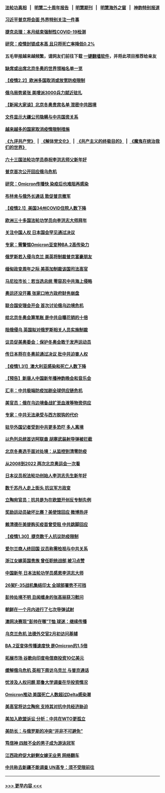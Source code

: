 #### [法轮功真相](https://github.com/gfw-breaker/truth/blob/master/README.md?t=0) &nbsp;&nbsp;|&nbsp;&nbsp; [明慧二十周年报告](https://github.com/gfw-breaker/mh-reports/blob/master/README.md?t=0) &nbsp;&nbsp;|&nbsp;&nbsp;[明慧期刊](https://github.com/gfw-breaker/mh-qikan) &nbsp;&nbsp;|&nbsp;&nbsp; [明慧海外之窗](https://github.com/gfw-breaker/mh-news/blob/master/README.md?t=0) &nbsp;&nbsp;|&nbsp;&nbsp; [神韵特别报道](https://github.com/gfw-breaker/mh-news/blob/master/shenyun.md?t=0)
#### [习近平普京将会面 外界特别关注一件事](../pages/nsc418/n13551237.md?t=02030650) 
#### [捷克总理：本月结束强制性COVID-19检测](../pages/nsc418/n13551221.md?t=02030650) 
#### [研究：疫情封锁成本高 且只将死亡率降低0.2%](../pages/nsc418/n13550915.md?t=02030650) 
#### 五毛举报越来越频繁，请网友们前往下载 [一键翻墙软件](https://github.com/gfw-breaker/ssr-accounts)，并将此项目推荐给亲友
#### [缺席或出席北京冬奥的世界领袖名单一览](../pages/nsc418/n13550707.md?t=02030650) 
#### [【疫情2.2】欧洲多国取消或放宽防疫限制](../pages/nsc418/n13548658.md?t=02030650) 
#### [俄乌局势紧张 美增派3000兵力就近驻扎](../pages/nsc418/n13550914.md?t=02030650) 
#### [【新闻大家谈】北京冬奥贵宾名单 泄密中共困境](../pages/nsc418/n13549063.md?t=02030650) 
#### [文件显示大疆公司隐瞒与中共国资关系](../pages/nsc418/n13548123.md?t=02030650) 
#### [越来越多的国家取消疫情限制措施](../pages/nsc418/n13547448.md?t=02030650) 
#### [《九评共产党》](https://github.com/begood0513/9ping.md/blob/master/README.md) &nbsp;|&nbsp; [《解体党文化》](../../../../jtdwh.md/blob/master/README.md)  &nbsp;|&nbsp; [《共产主义的终极目的》](../../../../gczydzjmd.md/blob/master/README.md) &nbsp;|&nbsp; [《魔鬼在统治我们的世界》](../../../../mgztzwmdsj.md/blob/master/README.md) 
#### [六十三国法轮功学员恭祝李洪志师父新年好](../pages/nsc418/n13535969.md?t=02030650) 
#### [普京首次公开回应俄乌危机](../pages/nsc418/n13547217.md?t=02030650) 
#### [研究：Omicron传播快 染疫后也难阻再感染](../pages/nsc418/n13547030.md?t=02030650) 
#### [布林肯与俄外长通话 敦促普京撤军](../pages/nsc418/n13547108.md?t=02030650) 
#### [【疫情2.1】美国34州COVID住院人数下降](../pages/nsc418/n13545491.md?t=02030650) 
#### [欧洲三十多国法轮功学员向李洪志大师拜年](../pages/nsc418/n13546242.md?t=02030650) 
#### [关注中国人权 日本国会罕见通过决议](../pages/nsc418/n13546620.md?t=02030650) 
#### [专家：需警惕Omicron亚变种BA.2高传染力](../pages/nsc418/n13546012.md?t=02030650) 
#### [俄罗斯若入侵乌克兰 美英将制裁普京富豪朋友](../pages/nsc418/n13545359.md?t=02030650) 
#### [缅甸政变周年之际 美英加制裁该国司法高官](../pages/nsc418/n13545213.md?t=02030650) 
#### [马尼拉市长：若当选总统 零容忍中共海上侵略](../pages/nsc418/n13545020.md?t=02030650) 
#### [奥运还没开幕 张家口地方政府财务崩盘](../pages/nsc418/n13545234.md?t=02030650) 
#### [联合国安理会开会 首次讨论俄乌边境危机](../pages/nsc418/n13545040.md?t=02030650) 
#### [给北京冬奥会算笔账 是中共自曝花销的十倍](../pages/nsc418/n13545052.md?t=02030650) 
#### [阻俄侵乌 英国拟对俄罗斯相关人员实施制裁](../pages/nsc418/n13544786.md?t=02030650) 
#### [议员促美奥委会：保护冬奥会敢于发声运动员](../pages/nsc418/n13544912.md?t=02030650) 
#### [传日本将在冬奥前通过决议 批中共迫害人权](../pages/nsc418/n13544749.md?t=02030650) 
#### [【疫情1.31】澳大利亚感染和死亡人数下降](../pages/nsc418/n13544673.md?t=02030650) 
#### [【预告】新唐人中国新年播神韵晚会和音乐会](../pages/nsc418/n13531336.md?t=02030650) 
#### [汇丰：中共极端防疫加剧全球供应链危机](../pages/nsc418/n13544533.md?t=02030650) 
#### [美官员：俄在乌边境备战扩至血液等物资供应](../pages/nsc418/n13543789.md?t=02030650) 
#### [专家：中共无法承受与西方脱钩的代价](../pages/nsc418/n13543965.md?t=02030650) 
#### [驻华外国记者受到中共更多恐吓 多人离境](../pages/nsc418/n13543660.md?t=02030650) 
#### [以色列总统首访阿联酋 胡塞武装射导弹被拦截](../pages/nsc418/n13543690.md?t=02030650) 
#### [北京冬奥选手面对处境：从监控到清零防疫](../pages/nsc418/n13543329.md?t=02030650) 
#### [从2008到2022 两次北京奥运会一次看](../pages/nsc418/n13542971.md?t=02030650) 
#### [日本议员祝法轮功创始人李洪志先生新年好](../pages/nsc418/n13543228.md?t=02030650) 
#### [数千苏丹人走上街头 抗议军方政变](../pages/nsc418/n13542678.md?t=02030650) 
#### [立陶宛官员：抗共是为在欧盟开创反专制先例](../pages/nsc418/n13542940.md?t=02030650) 
#### [奖励运动员破坏比赛？美使馆回应 微博热评](../pages/nsc418/n13541907.md?t=02030650) 
#### [赖清德在美提购买疫苗曾受阻 中共跳脚回应](../pages/nsc418/n13541783.md?t=02030650) 
#### [【疫情1.30】捷克数千人抗议防疫限制](../pages/nsc418/n13541382.md?t=02030650) 
#### [爱尔兰商人终回国 议员称需检视与中共关系](../pages/nsc418/n13541663.md?t=02030650) 
#### [浙江女嫁英国贵族 曾任职统战部 被习点赞](../pages/nsc418/n13541573.md?t=02030650) 
#### [中国新年 日本法轮功学员感恩李洪志大师](../pages/nsc418/n13541476.md?t=02030650) 
#### [26架F-35战机集结印太 全球部署势不可挡](../pages/nsc418/n13532368.md?t=02030650) 
#### [彭帅处境不明 丑闻缠身的张高丽获习慰问](../pages/nsc418/n13540725.md?t=02030650) 
#### [朝鲜在一个月内进行了七次导弹试射](../pages/nsc418/n13540569.md?t=02030650) 
#### [澳网决赛现“彭帅在哪”T恤 球迷：继续传播](../pages/nsc418/n13540091.md?t=02030650) 
#### [乌克兰危机 法德外交官2月初访问基辅](../pages/nsc418/n13540212.md?t=02030650) 
#### [BA.2亚变体传播速度快 是Omicron的1.5倍](../pages/nsc418/n13539195.md?t=02030650) 
#### [拓展市场 谷歌向印度电信商投资10亿美元](../pages/nsc418/n13538932.md?t=02030650) 
#### [缓解俄乌危机 英相下周访乌克兰 与普京通话](../pages/nsc418/n13538560.md?t=02030650) 
#### [忧涉及人权问题 耶鲁大学调查在华投资情况](../pages/nsc418/n13537767.md?t=02030650) 
#### [Omicron推动 美国死亡人数超过Delta感染潮](../pages/nsc418/n13537925.md?t=02030650) 
#### [美高官将访立陶宛 支持其对抗中共经济胁迫](../pages/nsc418/n13537688.md?t=02030650) 
#### [美加入欧盟诉讼 分析：中共在WTO更孤立](../pages/nsc418/n13537575.md?t=02030650) 
#### [美防长：与俄罗斯的冲突“并非不可避免”](../pages/nsc418/n13537359.md?t=02030650) 
#### [笃信神 四肢不全的男子成为游泳冠军](../pages/nsc418/n13536237.md?t=02030650) 
#### [江西政府促大龄剩女嫁无业男 网络翻车](../pages/nsc418/n13536574.md?t=02030650) 
#### [中共称去新疆不能调查 UN高专：须不受限前往](../pages/nsc418/n13536023.md?t=02030650) 

----
#### [ >>> 更早内容 <<< ](../indexes/nsc418-earlier.md)
